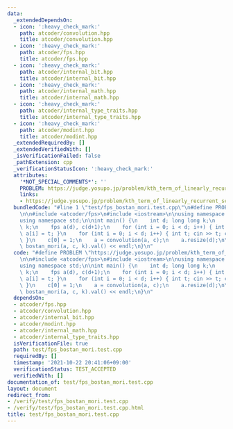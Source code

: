 ```yaml
---
data:
  _extendedDependsOn:
  - icon: ':heavy_check_mark:'
    path: atcoder/convolution.hpp
    title: atcoder/convolution.hpp
  - icon: ':heavy_check_mark:'
    path: atcoder/fps.hpp
    title: atcoder/fps.hpp
  - icon: ':heavy_check_mark:'
    path: atcoder/internal_bit.hpp
    title: atcoder/internal_bit.hpp
  - icon: ':heavy_check_mark:'
    path: atcoder/internal_math.hpp
    title: atcoder/internal_math.hpp
  - icon: ':heavy_check_mark:'
    path: atcoder/internal_type_traits.hpp
    title: atcoder/internal_type_traits.hpp
  - icon: ':heavy_check_mark:'
    path: atcoder/modint.hpp
    title: atcoder/modint.hpp
  _extendedRequiredBy: []
  _extendedVerifiedWith: []
  _isVerificationFailed: false
  _pathExtension: cpp
  _verificationStatusIcon: ':heavy_check_mark:'
  attributes:
    '*NOT_SPECIAL_COMMENTS*': ''
    PROBLEM: https://judge.yosupo.jp/problem/kth_term_of_linearly_recurrent_sequence
    links:
    - https://judge.yosupo.jp/problem/kth_term_of_linearly_recurrent_sequence
  bundledCode: "#line 1 \"test/fps_bostan_mori.test.cpp\"\n#define PROBLEM \"https://judge.yosupo.jp/problem/kth_term_of_linearly_recurrent_sequence\"\
    \n\n#include <atcoder/fps>\n#include <iostream>\n\nusing namespace atcoder;\n\
    using namespace std;\n\nint main() {\n    int d; long long k;\n    cin >> d >>\
    \ k;\n    fps a(d), c(d+1);\n    for (int i = 0; i < d; i++) { int t; cin >> t;\
    \ a[i] = t; }\n    for (int i = 0; i < d; i++) { int t; cin >> t; c[i+1] = -t;\
    \ }\n    c[0] = 1;\n    a = convolution(a, c);\n    a.resize(d);\n\n    cout <<\
    \ bostan_mori(a, c, k).val() << endl;\n}\n"
  code: "#define PROBLEM \"https://judge.yosupo.jp/problem/kth_term_of_linearly_recurrent_sequence\"\
    \n\n#include <atcoder/fps>\n#include <iostream>\n\nusing namespace atcoder;\n\
    using namespace std;\n\nint main() {\n    int d; long long k;\n    cin >> d >>\
    \ k;\n    fps a(d), c(d+1);\n    for (int i = 0; i < d; i++) { int t; cin >> t;\
    \ a[i] = t; }\n    for (int i = 0; i < d; i++) { int t; cin >> t; c[i+1] = -t;\
    \ }\n    c[0] = 1;\n    a = convolution(a, c);\n    a.resize(d);\n\n    cout <<\
    \ bostan_mori(a, c, k).val() << endl;\n}\n"
  dependsOn:
  - atcoder/fps.hpp
  - atcoder/convolution.hpp
  - atcoder/internal_bit.hpp
  - atcoder/modint.hpp
  - atcoder/internal_math.hpp
  - atcoder/internal_type_traits.hpp
  isVerificationFile: true
  path: test/fps_bostan_mori.test.cpp
  requiredBy: []
  timestamp: '2021-10-22 20:41:06+09:00'
  verificationStatus: TEST_ACCEPTED
  verifiedWith: []
documentation_of: test/fps_bostan_mori.test.cpp
layout: document
redirect_from:
- /verify/test/fps_bostan_mori.test.cpp
- /verify/test/fps_bostan_mori.test.cpp.html
title: test/fps_bostan_mori.test.cpp
---
```

